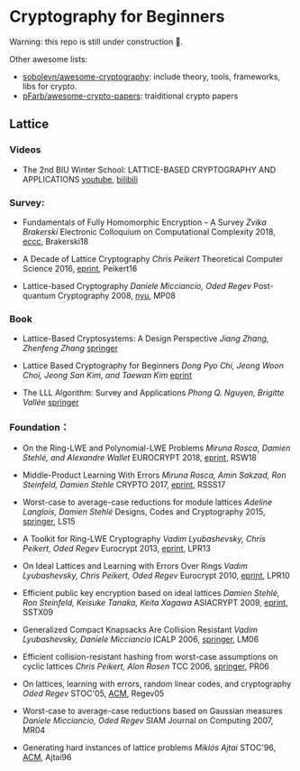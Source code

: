 # Cryptography for Beginners

Warning: this repo is still under construction 🚧.

Other awesome lists:
- [sobolevn/awesome-cryptography](https://github.com/sobolevn/awesome-cryptography): include theory, tools, frameworks, libs for crypto.
- [pFarb/awesome-crypto-papers](https://github.com/pFarb/awesome-crypto-papers): traiditional crypto papers

## Lattice

### Videos
-  The 2nd BIU Winter School: LATTICE-BASED CRYPTOGRAPHY AND APPLICATIONS
   [youtube](https://www.youtube.com/watch?v=4ulHOV8iLls), [bilibili](https://www.bilibili.com/video/BV1hy4y1Y7bU?p=1&vd_source=98ba517588b869cd91153ae00ae5d453)
### Survey:
- Fundamentals of Fully Homomorphic Encryption – A Survey
  *Zvika Brakerski*
  Electronic Colloquium on Computational Complexity 2018, [eccc](https://eccc.weizmann.ac.il/report/2018/125/), Brakerski18

- A Decade of Lattice Cryptography
  *Chris Peikert*
  Theoretical Computer Science 2016, [eprint](https://eprint.iacr.org/2015/939.pdf), Peikert16

- Lattice-based Cryptography
  *Daniele Micciancio, Oded Regev*
  Post-quantum Cryptography 2008, [nyu](https://cims.nyu.edu/~regev/papers/pqc.pdf), MP08

### Book
- Lattice-Based Cryptosystems: A Design Perspective
  *Jiang Zhang, Zhenfeng Zhang*
  [springer](https://link.springer.com/book/10.1007/978-981-15-8427-5)

- Lattice Based Cryptography for Beginners
  *Dong Pyo Chi, Jeong Woon Choi, Jeong San Kim, and Taewan Kim*
  [eprint](https://eprint.iacr.org/2015/938.pdf)

- The LLL Algorithm: Survey and Applications
  *Phong Q. Nguyen, Brigitte Vallée*
  [springer](https://link.springer.com/book/10.1007/978-3-642-02295-1)

### Foundation：
- On the Ring-LWE and Polynomial-LWE Problems
  *Miruna Rosca, Damien Stehlé, and Alexandre Wallet*
  EUROCRYPT 2018, [eprint](https://eprint.iacr.org/2018/170.pdf), RSW18

- Middle-Product Learning With Errors
  *Miruna Rosca, Amin Sakzad, Ron Steinfeld, Damien Stehle*
  CRYPTO 2017, [eprint](https://eprint.iacr.org/2017/628.pdf), RSSS17

- Worst-case to average-case reductions for module lattices
  *Adeline Langlois, Damien Stehlé*
  Designs, Codes and Cryptography 2015, [springer](https://link.springer.com/article/10.1007/s10623-014-9938-4), LS15

- A Toolkit for Ring-LWE Cryptography
  *Vadim Lyubashevsky, Chris Peikert, Oded Regev*
  Eurocrypt 2013, [eprint](https://eprint.iacr.org/2013/293.pdf), LPR13

- On Ideal Lattices and Learning with Errors Over Rings
  *Vadim Lyubashevsky, Chris Peikert, Oded Regev*
  Eurocrypt 2010, [eprint](https://eprint.iacr.org/2012/230.pdf), LPR10

- Efficient public key encryption based on ideal lattices
  *Damien Stehlé, Ron Steinfeld, Keisuke Tanaka, Keita Xagawa*
  ASIACRYPT 2009, [eprint](https://eprint.iacr.org/2009/285.pdf), SSTX09

- Generalized Compact Knapsacks Are Collision Resistant
  *Vadim Lyubashevsky, Daniele Micciancio*
  ICALP 2006, [springer](https://link.springer.com/chapter/10.1007/11787006_13), LM06

- Efficient collision-resistant hashing from worst-case assumptions on cyclic lattices
  *Chris Peikert, Alon Rosen*
  TCC 2006, [springer](https://link.springer.com/chapter/10.1007/11681878_8), PR06

-  On lattices, learning with errors, random linear codes, and cryptography
  *Oded Regev*
  STOC'05, [ACM](https://dl.acm.org/doi/10.1145/1060590.1060603), Regev05

- Worst-case to average-case reductions based on Gaussian measures
  *Daniele Micciancio, Oded Regev*
  SIAM Journal on Computing 2007, MR04

- Generating hard instances of lattice problems
  *Miklós Ajtai*
  STOC'96, [ACM](https://dl.acm.org/doi/10.1145/237814.237838), Ajtai96









